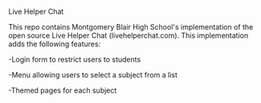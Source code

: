 Live Helper Chat

This repo contains Montgomery Blair High School's implementation of the open source
Live Helper Chat (livehelperchat.com).  This implementation adds the following features:

-Login form to restrict users to students

-Menu allowing users to select a subject from a list

-Themed pages for each subject
